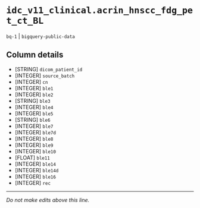 # `idc_v11_clinical.acrin_hnscc_fdg_pet_ct_BL`
`bq-1` | `bigquery-public-data`

## Column details
* [STRING]    `dicom_patient_id`
* [INTEGER]   `source_batch`
* [INTEGER]   `cn`
* [INTEGER]   `ble1`
* [INTEGER]   `ble2`
* [STRING]    `ble3`
* [INTEGER]   `ble4`
* [INTEGER]   `ble5`
* [STRING]    `ble6`
* [INTEGER]   `ble7`
* [INTEGER]   `ble7d`
* [INTEGER]   `ble8`
* [INTEGER]   `ble9`
* [INTEGER]   `ble10`
* [FLOAT]     `ble11`
* [INTEGER]   `ble14`
* [INTEGER]   `ble14d`
* [INTEGER]   `ble16`
* [INTEGER]   `rec`

-------------------------------------------------------------------------------
*Do not make edits above this line.*

